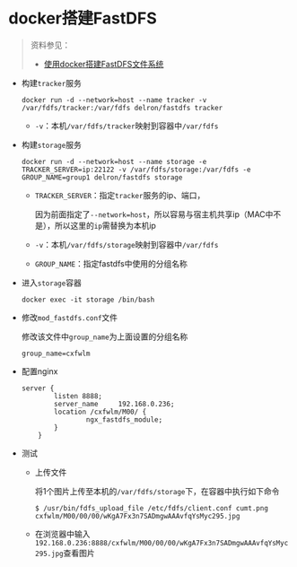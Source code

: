 # docker搭建FastDFS

> 资料参见：
>
> +  [使用docker搭建FastDFS文件系统](https://www.cnblogs.com/yanwanglol/p/9860202.html) 

+ 构建`tracker`服务

  ```shell
  docker run -d --network=host --name tracker -v /var/fdfs/tracker:/var/fdfs delron/fastdfs tracker
  ```

  + `-v`：本机`/var/fdfs/tracker`映射到容器中`/var/fdfs`

+ 构建`storage`服务

  ```shell
  docker run -d --network=host --name storage -e TRACKER_SERVER=ip:22122 -v /var/fdfs/storage:/var/fdfs -e GROUP_NAME=group1 delron/fastdfs storage
  ```

  + `TRACKER_SERVER`：指定`tracker`服务的ip、端口，

    因为前面指定了`--network=host`，所以容易与宿主机共享ip（MAC中不是），所以这里的`ip`需替换为本机ip

  + `-v`：本机`/var/fdfs/storage`映射到容器中`/var/fdfs`

  + `GROUP_NAME`：指定fastdfs中使用的分组名称

+ 进入`storage`容器

  ```shell
  docker exec -it storage /bin/bash
  ```

+ 修改`mod_fastdfs.conf`文件

  修改该文件中`group_name`为上面设置的分组名称

  ```shell
  group_name=cxfwlm
  ```

+ 配置nginx

  ```shell
  server {
          listen 8888;
          server_name     192.168.0.236;
          location /cxfwlm/M00/ {
                  ngx_fastdfs_module;
          }
      }
  ```

+ 测试

  + 上传文件

    将1个图片上传至本机的`/var/fdfs/storage`下，在容器中执行如下命令

    ```shell
    $ /usr/bin/fdfs_upload_file /etc/fdfs/client.conf cumt.png
    cxfwlm/M00/00/00/wKgA7Fx3n7SADmgwAAAvfqYsMyc295.jpg
    ```

  + 在浏览器中输入`192.168.0.236:8888/cxfwlm/M00/00/00/wKgA7Fx3n7SADmgwAAAvfqYsMyc295.jpg`查看图片
